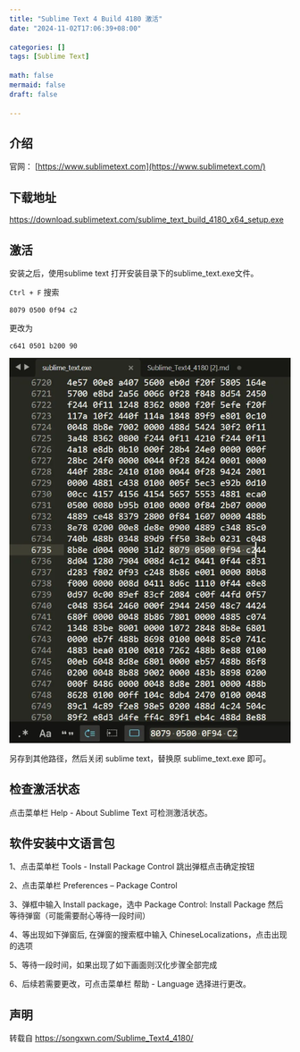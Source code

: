 ```yaml
---
title: "Sublime Text 4 Build 4180 激活"
date: "2024-11-02T17:06:39+08:00"

categories: []
tags: [Sublime Text]

math: false
mermaid: false
draft: false

---
```


## 介绍

官网： [https://www.sublimetext.com](https://www.sublimetext.com/)

## 下载地址

https://download.sublimetext.com/sublime_text_build_4180_x64_setup.exe

## 激活

安装之后，使用sublime text 打开安装目录下的sublime_text.exe文件。

`Ctrl + F` 搜索

```text
8079 0500 0f94 c2
```

更改为

```text
c641 0501 b200 90
```

![](.\assets\1.webp)

另存到其他路径，然后关闭 sublime text，替换原 sublime_text.exe 即可。

## 检查激活状态

点击菜单栏 Help - About Sublime Text 可检测激活状态。

## 软件安装中文语言包

1、点击菜单栏 Tools - Install Package Control 跳出弹框点击确定按钮

2、点击菜单栏 Preferences – Package Control

3、弹框中输入 Install package，选中 Package Control: Install Package 然后等待弹窗（可能需要耐心等待一段时间）

4、等出现如下弹窗后, 在弹窗的搜索框中输入 ChineseLocalizations，点击出现的选项

5、等待一段时间，如果出现了如下画面则汉化步骤全部完成

6、后续若需要更改，可点击菜单栏 帮助 - Language 选择进行更改。

## 声明

转载自 https://songxwn.com/Sublime_Text4_4180/
